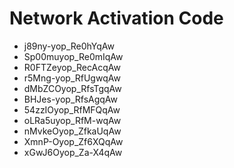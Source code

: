 # Network Activation Code
* j89ny-yop_Re0hYqAw
* Sp00muyop_Re0mIqAw
* R0FTZeyop_RecAcqAw
* r5Mng-yop_RfUgwqAw
* dMbZCOyop_RfsTgqAw
* BHJes-yop_RfsAgqAw
* 54zzIOyop_RfMFQqAw
* oLRa5uyop_RfM-wqAw
* nMvkeOyop_ZfkaUqAw
* XmnP-Oyop_Zf6XQqAw
* xGwJ6Oyop_Za-X4qAw